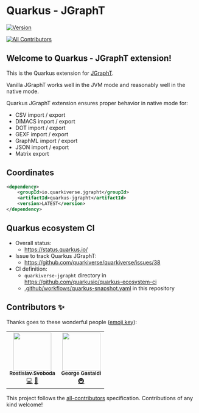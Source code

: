 # Quarkus - JGraphT

[![Version](https://img.shields.io/maven-central/v/io.quarkiverse.jgrapht/quarkus-jgrapht?logo=apache-maven&style=for-the-badge)](https://search.maven.org/artifact/io.quarkiverse.jgrapht/quarkus-jgrapht)

<!-- ALL-CONTRIBUTORS-BADGE:START - Do not remove or modify this section -->
[![All Contributors](https://img.shields.io/badge/all_contributors-2-orange.svg?style=flat-square)](#contributors-)
<!-- ALL-CONTRIBUTORS-BADGE:END -->

## Welcome to Quarkus - JGraphT extension!

This is the Quarkus extension for [JGraphT](https://jgrapht.org/).

Vanilla JGraphT works well in the JVM mode and reasonably well in the native mode.

Quarkus JGraphT extension ensures proper behavior in native mode for:
- CSV import / export
- DIMACS import / export
- DOT import / export
- GEXF import / export
- GraphML import / export
- JSON import / export
- Matrix export

## Coordinates

```xml
<dependency>
    <groupId>io.quarkiverse.jgrapht</groupId>
    <artifactId>quarkus-jgrapht</artifactId>
    <version>LATEST</version>
</dependency>
```
## Quarkus ecosystem CI
 - Overall status:
   - https://status.quarkus.io/
 - Issue to track Quarkus JGraphT:
   - https://github.com/quarkiverse/quarkiverse/issues/38
 - CI definition:
   - `quarkiverse-jgrapht` directory in https://github.com/quarkusio/quarkus-ecosystem-ci
   - [.github/workflows/quarkus-snapshot.yaml](.github/workflows/quarkus-snapshot.yaml) in this repository

[comment]: <> (## Documentation)

[comment]: <> (The documentation for this extension should be maintained as part of this repository and it is stored in the `docs/` directory. )

[comment]: <> (The layout should follow the [Antora's Standard File and Directory Set]&#40;https://docs.antora.org/antora/2.3/standard-directories/&#41;.)

[comment]: <> (Once the docs are ready to be published, please open a PR including this repository in the [Quarkiverse Docs Antora playbook]&#40;https://github.com/quarkiverse/quarkiverse-docs/blob/main/antora-playbook.yml#L7&#41;. See an example [here]&#40;https://github.com/quarkiverse/quarkiverse-docs/pull/1&#41;.)
## Contributors ✨

Thanks goes to these wonderful people ([emoji key](https://allcontributors.org/docs/en/emoji-key)):

<!-- ALL-CONTRIBUTORS-LIST:START - Do not remove or modify this section -->
<!-- prettier-ignore-start -->
<!-- markdownlint-disable -->
<table>
  <tr>
    <td align="center"><a href="https://twitter.com/r_svoboda"><img src="https://avatars.githubusercontent.com/u/925259?v=4?s=100" width="100px;" alt=""/><br /><sub><b>Rostislav Svoboda</b></sub></a><br /><a href="https://github.com/quarkiverse/quarkus-jgrapht/commits?author=rsvoboda" title="Code">💻</a> <a href="#maintenance-rsvoboda" title="Maintenance">🚧</a></td>
    <td align="center"><a href="http://gastaldi.wordpress.com"><img src="https://avatars.githubusercontent.com/u/54133?v=4?s=100" width="100px;" alt=""/><br /><sub><b>George Gastaldi</b></sub></a><br /><a href="#infra-gastaldi" title="Infrastructure (Hosting, Build-Tools, etc)">🚇</a></td>
  </tr>
</table>

<!-- markdownlint-restore -->
<!-- prettier-ignore-end -->

<!-- ALL-CONTRIBUTORS-LIST:END -->

This project follows the [all-contributors](https://github.com/all-contributors/all-contributors) specification. Contributions of any kind welcome!